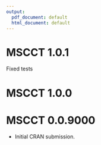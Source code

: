 ```yaml
---
output:
  pdf_document: default
  html_document: default
---
```


# MSCCT 1.0.1

Fixed tests

# MSCCT 1.0.0


# MSCCT 0.0.9000

* Initial CRAN submission.
